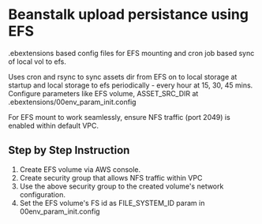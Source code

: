 # Beanstalk upload persistance using EFS
.ebextensions based config files for EFS mounting and cron job based sync of local vol to efs.

Uses cron and rsync to sync assets dir from EFS on to local storage at startup and local storage to efs periodically - every hour at 15, 30, 45 mins. 
Configure parameters like EFS volume, ASSET_SRC_DIR at .ebextensions/00env_param_init.config

For EFS mount to work seamlessly, ensure NFS traffic (port 2049) is enabled within default VPC. 

## Step by Step Instruction
1. Create EFS volume via AWS console.
2. Create security group that allows NFS traffic within VPC
3. Use the above security group to the created volume's network configuration.
4. Set the EFS volume's FS id  as FILE_SYSTEM_ID param in 00env_param_init.config
